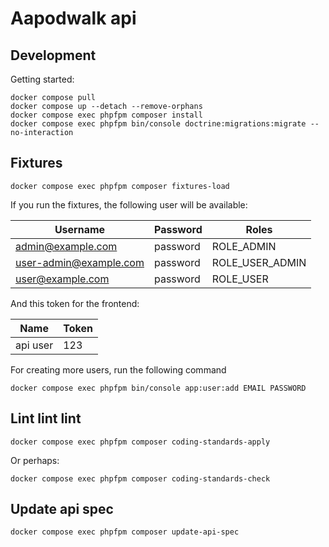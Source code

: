 # Aapodwalk api

## Development

Getting started:

```shell name=install
docker compose pull
docker compose up --detach --remove-orphans
docker compose exec phpfpm composer install
docker compose exec phpfpm bin/console doctrine:migrations:migrate --no-interaction
```

## Fixtures

```shell name=fixtures-load
docker compose exec phpfpm composer fixtures-load
```

If you run the fixtures, the following user will be available:

| Username               | Password | Roles           |
|------------------------|----------|-----------------|
| admin@example.com      | password | ROLE_ADMIN      |
| user-admin@example.com | password | ROLE_USER_ADMIN |
| user@example.com       | password | ROLE_USER       |

And this token for the frontend:

| Name     | Token  |
|----------|--------|
| api user | 123    |

For creating more users, run the following command

```shell
docker compose exec phpfpm bin/console app:user:add EMAIL PASSWORD
```

## Lint lint lint
```shell
docker compose exec phpfpm composer coding-standards-apply
```

Or perhaps:

```shell
docker compose exec phpfpm composer coding-standards-check
```

## Update api spec

```shell
docker compose exec phpfpm composer update-api-spec
```
